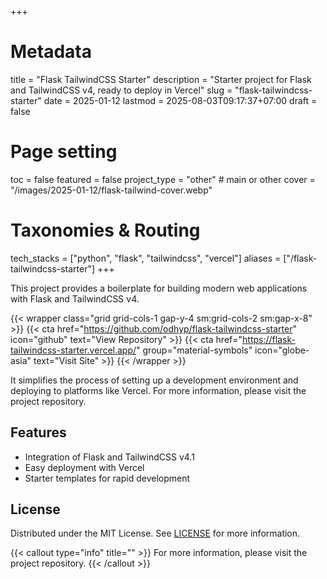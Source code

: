 +++
# Metadata
title = "Flask TailwindCSS Starter"
description = "Starter project for Flask and TailwindCSS v4, ready to deploy in Vercel" 
slug = "flask-tailwindcss-starter"
date = 2025-01-12
lastmod = 2025-08-03T09:17:37+07:00
draft = false

# Page setting
toc = false
featured = false
project_type = "other" # main or other
cover = "/images/2025-01-12/flask-tailwind-cover.webp"

# Taxonomies & Routing
tech_stacks = ["python", "flask", "tailwindcss", "vercel"]
aliases = ["/flask-tailwindcss-starter"]
+++

This project provides a boilerplate for building modern web applications with Flask and TailwindCSS v4.

{{< wrapper class="grid grid-cols-1 gap-y-4 sm:grid-cols-2 sm:gap-x-8" >}}
{{< cta href="https://github.com/odhyp/flask-tailwindcss-starter" icon="github" text="View Repository" >}}
{{< cta href="https://flask-tailwindcss-starter.vercel.app/" group="material-symbols" icon="globe-asia" text="Visit Site" >}}
{{< /wrapper >}}

It simplifies the process of setting up a development environment and deploying to platforms like Vercel. For more information, please visit the project repository.

## Features

- Integration of Flask and TailwindCSS v4.1
- Easy deployment with Vercel
- Starter templates for rapid development

## License

Distributed under the MIT License. See [LICENSE](https://github.com/odhyp/flask-tailwindcss-starter/blob/master/LICENSE) for more information.

{{< callout type="info" title="" >}}
For more information, please visit the project repository.
{{< /callout >}}

